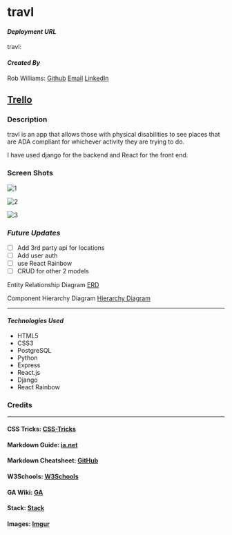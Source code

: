 # travl

#### **_Deployment URL_**

travl:

#### **_Created By_**

Rob Williams: [Github](https://github.com/RobWilliams0615)
[Email](robwilliams0221@gmail.com) [LinkedIn](https://www.linkedin.com/in/robmwilliamsiii/)

## [Trello](https://trello.com/b/8Erk4vjl/travl)

### **Description**

travl is an app that allows those with physical disabilities to see places that are ADA compliant for whichever activity they are trying to do.

I have used django for the backend and React for the front end.

### **Screen Shots**

![1](https://i.postimg.cc/BvZnmwwf/Screen-Shot-2022-02-14-at-9-49-34-AM.png)

![2](https://i.postimg.cc/d1pQtQQJ/Screen-Shot-2022-02-14-at-9-49-45-AM.png)

![3](https://i.postimg.cc/WbRpB4fn/Screen-Shot-2022-02-14-at-9-49-59-AM.png)

### **_*Future Updates*_**

- [ ] Add 3rd party api for locations
- [ ] Add user auth
- [ ] use React Rainbow
- [ ] CRUD for other 2 models

Entity Relationship Diagram [ERD](https://whimsical.com/travl-5BxZXdPreFZx4dhiZU7yhd)

Component Hierarchy Diagram [Hierarchy Diagram](https://whimsical.com/UcgyVrzjCxXFvZF6dGQr1M)

---

#### **_Technologies Used_**

- HTML5
- CSS3
- PostgreSQL
- Python
- Express
- React.js
- Django
- React Rainbow

### **Credits**

---

#### CSS Tricks: [CSS-Tricks](https://css-tricks.com/snippets/css/complete-guide-grid)

#### Markdown Guide: [ia.net](https://ia.net/writer/support/general/markdown-guide)

#### Markdown Cheatsheet: [GitHub](https://guides.github.com/pdfs/markdown-cheatsheet-online.pdf)

#### W3Schools: [W3Schools](https://www.w3schools.com/)

#### GA Wiki: [GA](https://github.com/SEI-R-11-8/class_wiki)

#### Stack: [Stack](https://stackoverflow.com/)

#### Images: [Imgur](https://imgur.com/)
